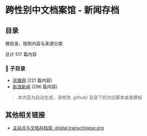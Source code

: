 # 跨性别中文档案馆 - 新闻存档

## 目录

根目录，按照内容与来源分类


总计 517 篇内容


### 📁 子目录

- [凤凰网](凤凰网) (221 篇内容)
- [新浪新闻](新浪新闻) (296 篇内容)


> 本内容为自动生成，请修改 .github/ 目录下的对应脚本或者模板


## 其他相关链接

- [主站点与文档存档库: digital.transchinese.org](https://digital.transchinese.org)
